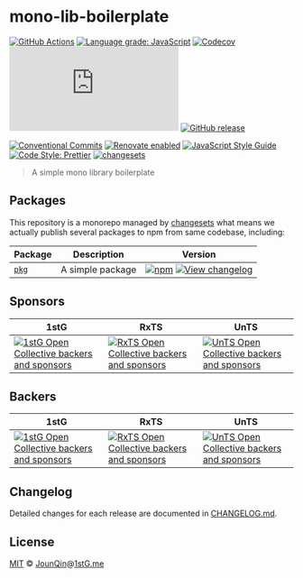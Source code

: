 # mono-lib-boilerplate

[![GitHub Actions](https://github.com/un-ts/mono-lib-boilerplate/workflows/CI/badge.svg)](https://github.com/un-ts/mono-lib-boilerplate/actions/workflows/ci.yml)
[![Language grade: JavaScript](https://img.shields.io/lgtm/grade/javascript/g/un-ts/mono-lib-boilerplate.svg?logo=lgtm&logoWidth=18)](https://lgtm.com/projects/g/un-ts/mono-lib-boilerplate/context:javascript)
[![Codecov](https://img.shields.io/codecov/c/gh/un-ts/mono-lib-boilerplate)](https://codecov.io/gh/un-ts/mono-lib-boilerplate)
[![type-coverage](https://img.shields.io/badge/dynamic/json.svg?label=type-coverage&prefix=%E2%89%A5&suffix=%&query=$.typeCoverage.atLeast&uri=https%3A%2F%2Fraw.githubusercontent.com%2Fun-ts%2Fmono-lib-boilerplate%2Fmain%2Fpackage.json)](https://github.com/plantain-00/type-coverage)
[![GitHub release](https://img.shields.io/github/release/un-ts/mono-lib-boilerplate)](https://github.com/un-ts/mono-lib-boilerplate/releases)

[![Conventional Commits](https://img.shields.io/badge/conventional%20commits-1.0.0-yellow.svg)](https://conventionalcommits.org)
[![Renovate enabled](https://img.shields.io/badge/renovate-enabled-brightgreen.svg)](https://renovatebot.com/)
[![JavaScript Style Guide](https://img.shields.io/badge/code_style-standard-brightgreen.svg)](https://standardjs.com)
[![Code Style: Prettier](https://img.shields.io/badge/code_style-prettier-ff69b4.svg)](https://github.com/prettier/prettier)
[![changesets](https://img.shields.io/badge/maintained%20with-changesets-176de3.svg)](https://github.com/atlassian/changesets)

> A simple mono library boilerplate

## Packages

This repository is a monorepo managed by [changesets][] what means we actually publish several packages to npm from same codebase, including:

| Package                | Description      | Version                                                                                                                                                                                       |
| ---------------------- | ---------------- | --------------------------------------------------------------------------------------------------------------------------------------------------------------------------------------------- |
| [`pkg`](/packages/pkg) | A simple package | [![npm](https://img.shields.io/npm/v/pkg.svg)](https://www.npmjs.com/package/pkg) [![View changelog](https://img.shields.io/badge/changelog-explore-brightgreen)](https://changelogs.xyz/pkg) |

## Sponsors

| 1stG                                                                                                                               | RxTS                                                                                                                               | UnTS                                                                                                                               |
| ---------------------------------------------------------------------------------------------------------------------------------- | ---------------------------------------------------------------------------------------------------------------------------------- | ---------------------------------------------------------------------------------------------------------------------------------- |
| [![1stG Open Collective backers and sponsors](https://opencollective.com/1stG/organizations.svg)](https://opencollective.com/1stG) | [![RxTS Open Collective backers and sponsors](https://opencollective.com/rxts/organizations.svg)](https://opencollective.com/rxts) | [![UnTS Open Collective backers and sponsors](https://opencollective.com/unts/organizations.svg)](https://opencollective.com/unts) |

## Backers

| 1stG                                                                                                                             | RxTS                                                                                                                             | UnTS                                                                                                                             |
| -------------------------------------------------------------------------------------------------------------------------------- | -------------------------------------------------------------------------------------------------------------------------------- | -------------------------------------------------------------------------------------------------------------------------------- |
| [![1stG Open Collective backers and sponsors](https://opencollective.com/1stG/individuals.svg)](https://opencollective.com/1stG) | [![RxTS Open Collective backers and sponsors](https://opencollective.com/rxts/individuals.svg)](https://opencollective.com/rxts) | [![UnTS Open Collective backers and sponsors](https://opencollective.com/unts/individuals.svg)](https://opencollective.com/unts) |

## Changelog

Detailed changes for each release are documented in [CHANGELOG.md](./CHANGELOG.md).

## License

[MIT][] © [JounQin][]@[1stG.me][]

[1stg.me]: https://www.1stg.me
[changesets]: https://GitHub.com/atlassian/changesets
[jounqin]: https://GitHub.com/JounQin
[mit]: http://opensource.org/licenses/MIT

